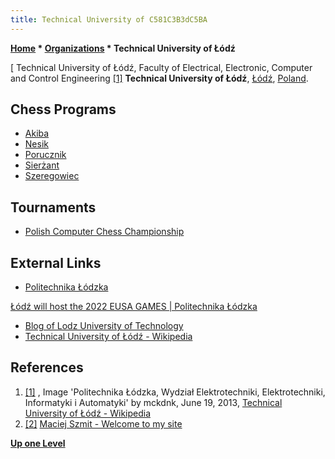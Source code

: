 ```yaml
---
title: Technical University of C581C3B3dC5BA
---
```

**[Home](Home "Home") \* [Organizations](Organizations "Organizations") \* Technical University of Łódź**



[ Technical University of Łódź, Faculty of Electrical, Electronic, Computer and Control Engineering <a id="cite-note-1" href="#cite-ref-1">[1]</a>
**Technical University of Łódź**, [Łódź](https://en.wikipedia.org/wiki/%C5%81%C3%B3d%C5%BA), [Poland](https://en.wikipedia.org/wiki/Poland).



## Chess Programs


* [Akiba](index.php?title=Akiba&action=edit&redlink=1 "Akiba (page does not exist)")
* [Nesik](Nesik "Nesik")
* [Porucznik](Porucznik "Porucznik")
* [Sierżant](Sier%C5%BCant "Sierżant")
* [Szeregowiec](Szeregowiec "Szeregowiec")


## Tournaments


* [Polish Computer Chess Championship](Polish_Computer_Chess_Championship "Polish Computer Chess Championship")


## External Links


* [Politechnika Łódzka](https://www.p.lodz.pl/en)


 [Łódź will host the 2022 EUSA GAMES | Politechnika Łódzka](https://www.p.lodz.pl/en/lodz-will-host-2022-eusa-games)
* [Blog of Lodz University of Technology](https://blog.p.lodz.pl/en)
* [Technical University of Łódź - Wikipedia](https://en.wikipedia.org/wiki/Technical_University_of_%C5%81%C3%B3d%C5%BA)


## References


1. <a id="cite-ref-1" href="#cite-note-1">[1]</a> , Image 'Politechnika Łódzka, Wydział Elektrotechniki, Elektrotechniki, Informatyki i Automatyki' by mckdnk, June 19, 2013, [Technical University of Łódź - Wikipedia](https://en.wikipedia.org/wiki/Technical_University_of_%C5%81%C3%B3d%C5%BA)
2. <a id="cite-ref-2" href="#cite-note-2">[2]</a> [Maciej Szmit - Welcome to my site](https://sites.google.com/site/maciejszmit/)

**[Up one Level](Organizations "Organizations")**







 
